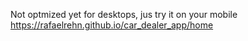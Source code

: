 Not optmized yet for desktops, jus try it on your mobile https://rafaelrehn.github.io/car_dealer_app/home
